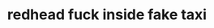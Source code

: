 ---
layout: post
title: redhead fuck inside fake taxi
duration: '06:19'
view: 220
rate: 2
video: 'https://flashservice.xvideos.com/embedframe/24877715'
priority: 0.9
changefreq: daily
---